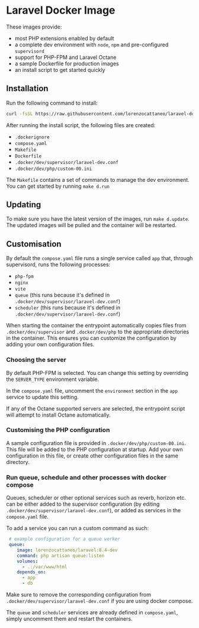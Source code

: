 # Laravel Docker Image

These images provide:

- most PHP extensions enabled by default
- a complete dev environment with `node`, `npm` and pre-configured `supervisord`
- support for PHP-FPM and Laravel Octane
- a sample Dockerfile for production images
- an install script to get started quickly

## Installation

Run the following command to install:

```bash
curl -fsSL https://raw.githubusercontent.com/lorenzocattaneo/laravel-docker/main/install.sh | bash
```

After running the install script, the following files are created:

- `.dockerignore`
- `compose.yaml`
- `Makefile`
- `Dockerfile`
- `.docker/dev/supervisor/laravel-dev.conf`
- `.docker/dev/php/custom-00.ini`

The `Makefile` contains a set of commands to manage the dev environment. You can get started by running `make d.run`

## Updating

To make sure you have the latest version of the images, run `make d.update`.
The updated images will be pulled and the container will be restarted.

## Customisation

By default the `compose.yaml` file runs a single service called `app` that, through supervisord, runs the following processes:

- `php-fpm`
- `nginx`
- `vite`
- `queue` (this runs because it's defined in `.docker/dev/supervisor/laravel-dev.conf`)
- `scheduler` (this runs because it's defined in `.docker/dev/supervisor/laravel-dev.conf`)

When starting the container the entrypoint automatically copies files from `.docker/dev/supervisor` and `.docker/dev/php` to the appropriate directories in the container. This ensures you can customize the configuration by adding your own configuration files.

### Choosing the server

By default PHP-FPM is selected.
You can change this setting by overriding the `SERVER_TYPE` environment variable.

In the `compose.yaml` file, uncomment the `environment` section in the `app` service to update this setting.

If any of the Octane supported servers are selected, the entrypoint script will attempt to install Octane automatically.

### Customising the PHP configuration

A sample configuration file is provided in `.docker/dev/php/custom-00.ini`. This file will be added to the PHP configuration at startup. Add your own configuration in this file, or create other configuration files in the same directory.

### Run queue, schedule and other processes with docker compose

Queues, scheduler or other optional services such as reverb, horizon etc. can be either added to the supervisor configuration (by editing `.docker/dev/supervisor/laravel-dev.conf`), or added as services in the `compose.yaml` file.

To add a service you can run a custom command as such:

```yaml
 # example configuration for a queue worker
 queue:
    image: lorenzocattaneo/laravel:8.4-dev
    command: php artisan queue:listen
    volumes:
      - .:/var/www/html
    depends_on:
      - app
      - db
```

Make sure to remove the corresponding configuration from `.docker/dev/supervisor/laravel-dev.conf` if you are using docker compose.

The `queue` and `scheduler` services are already defined in `compose.yaml`, simply uncomment them and restart the containers.
